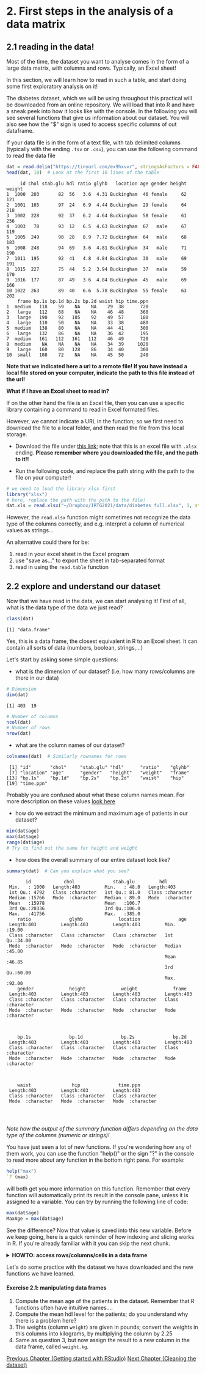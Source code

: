 # 2. First steps in the analysis of a data matrix

## 2.1 reading in the data!

Most of the time, the dataset you want to analyse comes in the form of a large data matrix, with columns and rows. Typically, an Excel sheet!

In this section, we will learn how to read in such a table, and start doing some first exploratory analysis on it!

The diabetes dataset, which we will be using throughout this practical will be downloaded from an online repository. We will load that into R and have a sneak peek into how it looks like with the console. In the following you will see several functions that give us information about our dataset. You will also see how the "$" sign is used to access specific columns of out dataframe. 


If your data file is in the form of a text file, with tab delimited columns (typically with the ending `.tsv` or `.csv`), you can use the following command to read the data file 


```r
dat = read.delim("https://tinyurl.com/ex9hxvvr", stringsAsFactors = FALSE)
head(dat, 10)  # Look at the first 10 lines of the table
```

```
     id chol stab.glu hdl ratio glyhb   location age gender height weight
1  1000  203       82  56   3.6  4.31 Buckingham  46 female     62    121
2  1001  165       97  24   6.9  4.44 Buckingham  29 female     64    218
3  1002  228       92  37   6.2  4.64 Buckingham  58 female     61    256
4  1003   78       93  12   6.5  4.63 Buckingham  67   male     67    119
5  1005  249       90  28   8.9  7.72 Buckingham  64   male     68    183
6  1008  248       94  69   3.6  4.81 Buckingham  34   male     71    190
7  1011  195       92  41   4.8  4.84 Buckingham  30   male     69    191
8  1015  227       75  44   5.2  3.94 Buckingham  37   male     59    170
9  1016  177       87  49   3.6  4.84 Buckingham  45   male     69    166
10 1022  263       89  40   6.6  5.78 Buckingham  55 female     63    202
    frame bp.1s bp.1d bp.2s bp.2d waist hip time.ppn
1  medium   118    59    NA    NA    29  38      720
2   large   112    68    NA    NA    46  48      360
3   large   190    92   185    92    49  57      180
4   large   110    50    NA    NA    33  38      480
5  medium   138    80    NA    NA    44  41      300
6   large   132    86    NA    NA    36  42      195
7  medium   161   112   161   112    46  49      720
8  medium    NA    NA    NA    NA    34  39     1020
9   large   160    80   128    86    34  40      300
10  small   108    72    NA    NA    45  50      240
```

**Note that we indicated here a url to a remote file! If you have instead a local file stored on your computer, indicate the path to this file instead of the url!**

<detail>
<summary><b>What if I have an Excel sheet to read in?</b></summary>

If on the other hand the file is an Excel file, then you can use a specific library containing a command to read in Excel formated files.

However, we cannot indicate a URL in the function; so we first need to download the file to a local folder, and then read the file from this local storage.

* Download the file under [this link](https://tinyurl.com/25x5t6wr); note that this is an excel file with `.xlsx` ending. **Please remember where you downloaded the file, and the path to it!!**

* Run the following code, and replace the path string with the path to the file on your computer!


```r
# we need to load the library xlsx first
library("xlsx")
# here, replace the path with the path to the file!
dat.xls = read.xlsx("~/Dropbox/IRTG2021/data/diabetes_full.xlsx", 1, stringsAsFactors = FALSE)
```

However, the `read.xlsx` function might sometimes not recognize the data type of the columns correctly,  and e.g. interpret a column of numerical values as strings...

An alternative could there for be:

1. read in your excel sheet in the Excel program
2. use "save as..." to export the sheet in tab-separated format
3. read in using the `read.table` function
</detail>
<p></p>

## 2.2 explore and understand our dataset

Now that we have read in the data, we can start analysing it!
First of all, what is the data type of the data we just read?


```r
class(dat)
```

```
[1] "data.frame"
```

Yes, this is a data frame, the closest equivalent in R to an Excel sheet. It can contain all sorts of data (numbers, boolean, strings,...)



Let's start by asking some simple questions:

* what is the dimension of our dataset? (i.e. how many rows/columns are there in our data)


```r
# Dimension
dim(dat)
```

```
[1] 403  19
```


```r
# Number of columns
ncol(dat)
# Number of rows
nrow(dat)
```

* what are the column names of our dataset?


```r
colnames(dat)  # Similarly rownames for rows
```

```
 [1] "id"       "chol"     "stab.glu" "hdl"      "ratio"    "glyhb"   
 [7] "location" "age"      "gender"   "height"   "weight"   "frame"   
[13] "bp.1s"    "bp.1d"    "bp.2s"    "bp.2d"    "waist"    "hip"     
[19] "time.ppn"
```

Probably you are confused about what these column names mean. For more description on these values [look here](http://biostat.mc.vanderbilt.edu/wiki/pub/Main/DataSets/Cdiabetes.html)


* how do we extract the minimum and maximum age of patients in our dataset?


```r
min(dat$age)
max(dat$age)
range(dat$age)
# Try to find out the same for height and weight
```

* how does the overall summary of our entire dataset look like?


```r
summary(dat)  # Can you explain what you see?
```

```
       id            chol              stab.glu         hdl           
 Min.   : 1000   Length:403         Min.   : 48.0   Length:403        
 1st Qu.: 4792   Class :character   1st Qu.: 81.0   Class :character  
 Median :15766   Mode  :character   Median : 89.0   Mode  :character  
 Mean   :15978                      Mean   :106.7                     
 3rd Qu.:20336                      3rd Qu.:106.0                     
 Max.   :41756                      Max.   :385.0                     
    ratio              glyhb             location              age       
 Length:403         Length:403         Length:403         Min.   :19.00  
 Class :character   Class :character   Class :character   1st Qu.:34.00  
 Mode  :character   Mode  :character   Mode  :character   Median :45.00  
                                                          Mean   :46.85  
                                                          3rd Qu.:60.00  
                                                          Max.   :92.00  
    gender             height             weight             frame          
 Length:403         Length:403         Length:403         Length:403        
 Class :character   Class :character   Class :character   Class :character  
 Mode  :character   Mode  :character   Mode  :character   Mode  :character  
                                                                            
                                                                            
                                                                            
    bp.1s              bp.1d              bp.2s              bp.2d          
 Length:403         Length:403         Length:403         Length:403        
 Class :character   Class :character   Class :character   Class :character  
 Mode  :character   Mode  :character   Mode  :character   Mode  :character  
                                                                            
                                                                            
                                                                            
    waist               hip              time.ppn        
 Length:403         Length:403         Length:403        
 Class :character   Class :character   Class :character  
 Mode  :character   Mode  :character   Mode  :character  
                                                         
                                                         
                                                         
```

*Note how the output of the summary function differs depending on the data type of the columns (numeric or strings)!*


You have just seen a lot of new functions. If you're wondering how any of them work, you can use the function "help()"  or the sign "?" in the console to read more about any function in the bottom right pane. For example:


```r
help("max")
`?`(max)
```

will both get you more information on this function. Remember that every function will automatically print its result in the console pane, unless it is assigned to a variable. You can try by running the following line of code:


```r
max(dat$age)
MaxAge = max(dat$age)
```

See the difference? Now that value is saved into this new variable. Before we keep going, here is a quick reminder of how indexing and slicing works in R. If you're already familiar with it you can skip the next chunk.

<details>
<summary><b>HOWTO: access rows/columns/cells in a data frame </b></summary>


```r
# Returning a specific column or line of a data structure
dat[1, ]  # Returns the first line
dat[, 1]  # Returns the first column
dat[1, 1]  # Returns only the first object of the first line


# Returning an interval of columns or lines of a data structure
dat[1:3, ]  # Returns the first three lines
dat[, 1:3]  # Returns the first three columns
dat[1:3, 1:3]  # Returns the first three elements of the first three lines

# If your data frame has column names, you can use this to extract a column
dat$age  # Returns the column age

# BEWARE!! This last method DOES NOT WORK for matrices (even if they have column
# names...)
```


Feel free to play around with this syntax until you feel comfortable with it. You can open a window with View(dat) to compare your results.
</details>

Let's do some practice with the dataset we have downloaded and the new functions we have learned.

#### Exercise 2.1: manipulating data frames

1. Compute the mean age of the patients in the dataset. Remember that R functions often have intuitive names....
2. Compute the mean hdl level for the patients; do you understand why there is a problem here?
3. The weights (column `weight`) are given in pounds; convert the weights in this columns into kilograms, by multiplying the column by 2.25
4. Same as question 3, but now assign the result to a new column in the data frame, called `weight.kg`.

[Previous Chapter (Getting started with RStudio)](./01_rstudio.md)
[Next Chapter (Cleaning the dataset)](./03_cleanup.md)